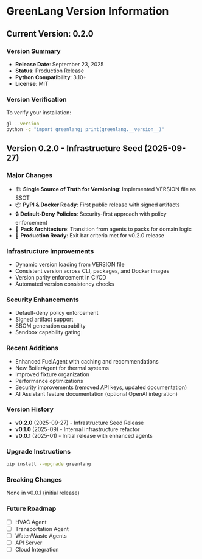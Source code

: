 # GreenLang Version Information

## Current Version: 0.2.0

### Version Summary
- **Release Date**: September 23, 2025
- **Status**: Production Release
- **Python Compatibility**: 3.10+
- **License**: MIT

### Version Verification
To verify your installation:
```bash
gl --version
python -c "import greenlang; print(greenlang.__version__)"
```

## Version 0.2.0 - Infrastructure Seed (2025-09-27)

### Major Changes
- 🏗️ **Single Source of Truth for Versioning**: Implemented VERSION file as SSOT
- 📦 **PyPI & Docker Ready**: First public release with signed artifacts
- 🔒 **Default-Deny Policies**: Security-first approach with policy enforcement
- 🎯 **Pack Architecture**: Transition from agents to packs for domain logic
- 🚀 **Production Ready**: Exit bar criteria met for v0.2.0 release

### Infrastructure Improvements
- Dynamic version loading from VERSION file
- Consistent version across CLI, packages, and Docker images
- Version parity enforcement in CI/CD
- Automated version consistency checks

### Security Enhancements
- Default-deny policy enforcement
- Signed artifact support
- SBOM generation capability
- Sandbox capability gating

### Recent Additions
- Enhanced FuelAgent with caching and recommendations
- New BoilerAgent for thermal systems
- Improved fixture organization
- Performance optimizations
- Security improvements (removed API keys, updated documentation)
- AI Assistant feature documentation (optional OpenAI integration)

### Version History
- **v0.2.0** (2025-09-27) - Infrastructure Seed Release
- **v0.1.0** (2025-09) - Internal infrastructure refactor
- **v0.0.1** (2025-01) - Initial release with enhanced agents

### Upgrade Instructions
```bash
pip install --upgrade greenlang
```

### Breaking Changes
None in v0.0.1 (initial release)

### Future Roadmap
- [ ] HVAC Agent
- [ ] Transportation Agent
- [ ] Water/Waste Agents
- [ ] API Server
- [ ] Cloud Integration